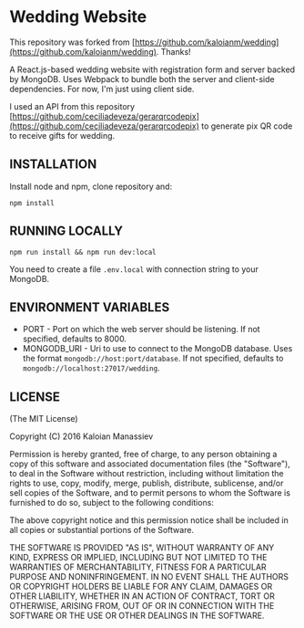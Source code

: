 # Wedding Website

This repository was forked from [https://github.com/kaloianm/wedding](https://github.com/kaloianm/wedding). Thanks!

A React.js-based wedding website with registration form and server backed by MongoDB. Uses Webpack to
bundle both the server and client-side dependencies. For now, I'm just using client side. 

I used an API from this repository [https://github.com/ceciliadeveza/gerarqrcodepix](https://github.com/ceciliadeveza/gerarqrcodepix) to generate pix QR code to receive gifts for wedding.

## INSTALLATION

Install node and npm, clone repository and:

```
npm install 
```

## RUNNING LOCALLY

```
npm run install && npm run dev:local

```
You need to create a file `.env.local` with connection string to your MongoDB.

## ENVIRONMENT VARIABLES

* PORT - Port on which the web server should be listening. If not specified, defaults to 8000.
* MONGODB_URI - Uri to use to connect to the MongoDB database. Uses the format ```mongodb://host:port/database```. If not
                specified, defaults to ```mongodb://localhost:27017/wedding```.

## LICENSE

(The MIT License)

Copyright (C) 2016 Kaloian Manassiev

Permission is hereby granted, free of charge, to any person obtaining a
copy of this software and associated documentation files (the "Software"),
to deal in the Software without restriction, including without
limitation the rights to use, copy, modify, merge, publish, distribute,
sublicense, and/or sell copies of the Software, and to permit persons
to whom the Software is furnished to do so, subject to the following conditions:

The above copyright notice and this permission notice shall be included
in all copies or substantial portions of the Software.

THE SOFTWARE IS PROVIDED "AS IS", WITHOUT WARRANTY OF ANY KIND, EXPRESS
OR IMPLIED, INCLUDING BUT NOT LIMITED TO THE WARRANTIES OF MERCHANTABILITY,
FITNESS FOR A PARTICULAR PURPOSE AND NONINFRINGEMENT. IN NO EVENT SHALL
THE AUTHORS OR COPYRIGHT HOLDERS BE LIABLE FOR ANY CLAIM, DAMAGES OR
OTHER LIABILITY, WHETHER IN AN ACTION OF CONTRACT, TORT OR OTHERWISE,
ARISING FROM, OUT OF OR IN CONNECTION WITH THE SOFTWARE OR THE USE OR
OTHER DEALINGS IN THE SOFTWARE.
